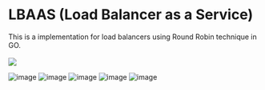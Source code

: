 # LBAAS (Load Balancer as a Service)

This is a implementation for load balancers using Round Robin technique in GO.
<br></br>
<a target="_blank" align="center">
  <img src="https://github.com/Sohoxic/LBaaS/assets/98482003/c7ae944f-b35a-4852-827c-bd7681219f05" align="center">
</a>


![image](https://github.com/Sohoxic/LBaaS/assets/98482003/49075a7a-8988-4202-818f-0b222a471eef)
![image](https://github.com/Sohoxic/LBaaS/assets/98482003/af0bb396-2b4c-4b17-86e2-7ec8171f3ddd)
![image](https://github.com/Sohoxic/LBaaS/assets/98482003/2be3465d-92f3-407c-9101-ddffc02b41a2)
![image](https://github.com/Sohoxic/LBaaS/assets/98482003/f72ba252-bf38-40d5-aa77-518969e766a2)
![image](https://github.com/Sohoxic/LBaaS/assets/98482003/517f56f8-026e-492d-8b8e-6046fbd8a702)

